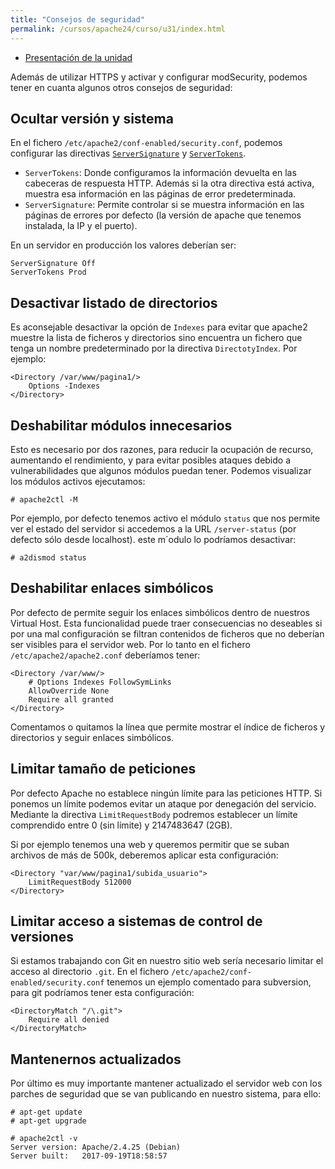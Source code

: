 ```yaml
---
title: "Consejos de seguridad"
permalink: /cursos/apache24/curso/u31/index.html
---
```


* [Presentación de la unidad](u31.pdf)

Además de utilizar HTTPS y activar y configurar modSecurity, podemos tener en cuanta algunos otros consejos de seguridad:

## Ocultar versión y sistema 

En el fichero `/etc/apache2/conf-enabled/security.conf`, podemos configurar las directivas [`ServerSignature`](https://httpd.apache.org/docs/2.4/es/mod/core.html#serversignature) y [`ServerTokens`](https://httpd.apache.org/docs/2.4/es/mod/core.html#servertokens).


* `ServerTokens`: Donde configuramos la información devuelta en las cabeceras de respuesta HTTP. Además si la otra directiva está activa, muestra esa información en las páginas de error predeterminada.
* `ServerSignature`: Permite controlar si se muestra información en las páginas de errores por defecto (la versión de apache que tenemos instalada, la IP y el puerto).

En un servidor en producción los valores deberían ser:

	ServerSignature Off
	ServerTokens Prod

## Desactivar listado de directorios 

Es aconsejable desactivar la opción de `Indexes` para evitar que apache2 muestre la lista de ficheros y directorios sino encuentra un fichero que tenga un nombre predeterminado por la directiva `DirectotyIndex`. Por ejemplo:

	<Directory /var/www/pagina1/>
		Options -Indexes
	</Directory>

## Deshabilitar módulos innecesarios 

Esto es necesario por dos razones, para reducir la ocupación de recurso, aumentando el rendimiento, y para evitar posibles ataques debido a vulnerabilidades que algunos módulos puedan tener. Podemos visualizar los módulos activos ejecutamos:

	# apache2ctl -M

Por ejemplo, por defecto tenemos activo el módulo `status` que nos permite ver el estado del servidor si accedemos a la URL `/server-status` (por defecto sólo desde localhost). este m´odulo lo podríamos desactivar:

	# a2dismod status

## Deshabilitar enlaces simbólicos 

 Por defecto de permite seguir los enlaces simbólicos dentro de nuestros Virtual Host. Esta funcionalidad puede traer consecuencias no deseables si por una mal configuración se filtran contenidos de ficheros que no deberían ser visibles para el servidor web. Por lo tanto en el fichero `/etc/apache2/apache2.conf` deberíamos tener:

    
    <Directory /var/www/>
        # Options Indexes FollowSymLinks 
        AllowOverride None
        Require all granted
	</Directory>
   

Comentamos o quitamos la línea que permite mostrar el índice de ficheros y directorios y seguir enlaces simbólicos.

## Limitar tamaño de peticiones 

 Por defecto Apache no establece ningún límite para las peticiones HTTP. Si ponemos un límite podemos evitar  un ataque por denegación del servicio. Mediante la directiva `LimitRequestBody` podremos establecer un límite comprendido entre 0 (sin límite) y 2147483647 (2GB).

Si por ejemplo tenemos una web y queremos permitir que se suban archivos de más de 500k, deberemos aplicar esta configuración:

	<Directory "var/www/pagina1/subida_usuario">
		LimitRequestBody 512000
	</Directory>

## Limitar acceso a sistemas de control de versiones

Si estamos trabajando con Git en nuestro sitio web sería necesario limitar el acceso al directorio `.git`. En el fichero `/etc/apache2/conf-enabled/security.conf` tenemos un ejemplo comentado para subversion, para git podríamos tener esta configuración:

	<DirectoryMatch "/\.git">
		Require all denied
	</DirectoryMatch>

## Mantenernos actualizados 

Por último es muy importante mantener actualizado el servidor web con los parches de seguridad que se van publicando en nuestro sistema, para ello:

	# apt-get update
	# apt-get upgrade

	# apache2ctl -v
	Server version: Apache/2.4.25 (Debian)
	Server built:   2017-09-19T18:58:57
